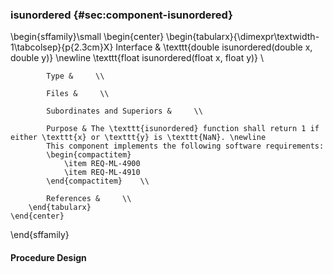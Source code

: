 ### isunordered  {#sec:component-isunordered}

\begin{sffamily}\small
	\begin{center}
		\begin{tabularx}{\dimexpr\textwidth-1\tabcolsep}{p{2.3cm}X}
			Interface       & \texttt{double isunordered(double x, double y)} \newline \texttt{float isunordered(float x, float y)} \\ 
			
			Type &     \\ 
			
			Files &     \\ 
			
			Subordinates and Superiors &     \\ 
			
			Purpose & The \texttt{isunordered} function shall return 1 if either \texttt{x} or \texttt{y} is \texttt{NaN}. \newline
			This component implements the following software requirements:
			\begin{compactitem}
				\item REQ-ML-4900
				\item REQ-ML-4910
			\end{compactitem}    \\ 
			
			References &     \\ 
		\end{tabularx}
	\end{center}
\end{sffamily}

#### Procedure Design
